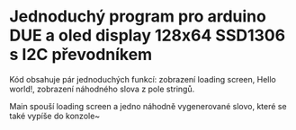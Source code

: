 <h1>Jednoduchý program pro arduino DUE a oled display 128x64 SSD1306 s I2C převodníkem</h1>
<p>Kód obsahuje pár jednoduchých funkcí: zobrazení loading screen, Hello world!, zobrazení náhodného slova z pole stringů.</p>
<p>Main spouší loading screen a jedno náhodně vygenerované slovo, které se také vypíše do konzole~</p>

